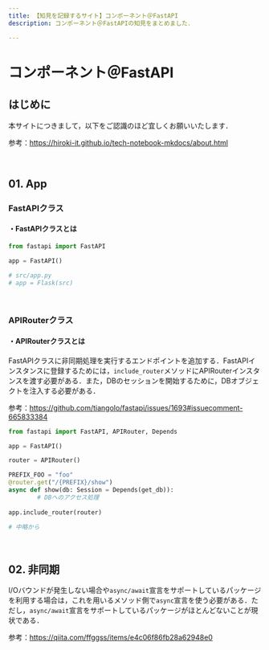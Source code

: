 ```yaml
---
title: 【知見を記録するサイト】コンポーネント＠FastAPI
description: コンポーネント＠FastAPIの知見をまとめました．

---
```


# コンポーネント＠FastAPI

## はじめに

本サイトにつきまして，以下をご認識のほど宜しくお願いいたします．

参考：https://hiroki-it.github.io/tech-notebook-mkdocs/about.html

<br>

## 01. App

### FastAPIクラス

#### ・FastAPIクラスとは

```python
from fastapi import FastAPI

app = FastAPI()

# src/app.py 
# app = Flask(src)
```

<br>

### APIRouterクラス

#### ・APIRouterクラスとは

FastAPIクラスに非同期処理を実行するエンドポイントを追加する．FastAPIインスタンスに登録するためには，```include_router```メソッドにAPIRouterインスタンスを渡す必要がある．また，DBのセッションを開始するために，DBオブジェクトを注入する必要がある．

参考：https://github.com/tiangolo/fastapi/issues/1693#issuecomment-665833384

```python
from fastapi import FastAPI, APIRouter, Depends

app = FastAPI()

router = APIRouter()

PREFIX_FOO = "foo"
@router.get("/{PREFIX}/show")
async def show(db: Session = Depends(get_db)):
        # DBへのアクセス処理
     
app.include_router(router)

# 中略から 
```

<br>

## 02. 非同期

I/Oバウンドが発生しない場合や```async/await```宣言をサポートしているパッケージを利用する場合は，これを用いるメソッド側で```async```宣言を使う必要がある．ただし，```async/await```宣言をサポートしているパッケージがほとんどないことが現状である．

参考：https://qiita.com/ffggss/items/e4c06f86fb28a62948e0
